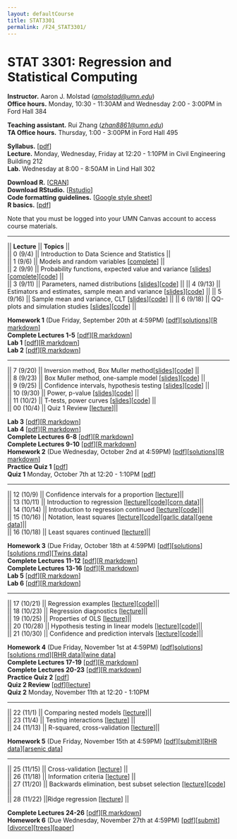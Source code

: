```yaml
---
layout: defaultCourse
title: STAT3301
permalink: /F24_STAT3301/
---
```


# STAT 3301: Regression and Statistical Computing 
**Instructor.** Aaron J. Molstad (*amolstad@umn.edu*)  
**Office hours.** Monday, 10:30 - 11:30AM and Wednesday 2:00 - 3:00PM in Ford Hall 384

**Teaching assistant.** Rui Zhang (*zhan8861@umn.edu*)  
**TA Office hours.** Thursday, 1:00 - 3:00PM in Ford Hall 495  

**Syllabus.** [[pdf](https://canvas.umn.edu/files/45566372/download?download_frd=1)]   
**Lecture.** Monday, Wednesday, Friday at 12:20 - 1:10PM in Civil Engineering Building 212  
**Lab.** Wednesday at 8:00 - 8:50AM in Lind Hall 302

**Download R.** [[CRAN](https://cran.r-project.org/)]  
**Download RStudio.** [[Rstudio](https://posit.co/download/rstudio-desktop/)]  
**Code formatting guidelines.** [[Google style sheet](https://web.stanford.edu/class/cs109l/unrestricted/resources/google-style.html)]  
**R basics.** [[pdf](https://cran.r-project.org/doc/contrib/Paradis-rdebuts_en.pdf)]  

Note that you must be logged into your UMN Canvas account to access course materials.   

----------------------

||  **Lecture** ||  **Topics** ||  
|| 0 (9/4)  || Introduction to Data Science and Statistics ||   
|| 1 (9/6)  || Models and random variables [[complete](https://canvas.umn.edu/files/45561531/download?download_frd=1)] ||   
|| 2 (9/9)  || Probability functions, expected value and variance [[slides](https://canvas.umn.edu/files/45561559/download?download_frd=1)][[complete](https://canvas.umn.edu/files/45646610/download?download_frd=1)][[code](https://canvas.umn.edu/files/45561559/download?download_frd=1)] ||   
|| 3 (9/11) || Parameters, named distributions [[slides](https://canvas.umn.edu/files/45646614/download?download_frd=1)][[code](https://canvas.umn.edu/files/45646626/download?download_frd=1)] || 
|| 4 (9/13) || Estimators and estimates, sample mean and variance [[slides](https://canvas.umn.edu/files/45729151/download?download_frd=1)][[code](https://canvas.umn.edu/files/45724678/download?download_frd=1)] || 
|| 5 (9/16) || Sample mean and variance, CLT [[slides](https://canvas.umn.edu/files/45811517/download?download_frd=1)][[code](https://canvas.umn.edu/files/45814355/download?download_frd=1)] || 
|| 6 (9/18) || QQ-plots and simulation studies [[slides](https://canvas.umn.edu/files/45903068/download?download_frd=1)][[code](https://canvas.umn.edu/files/45903850/download?download_frd=1)] || 

**Homework 1** (Due Friday, September 20th at 4:59PM) [[pdf](https://canvas.umn.edu/files/45723642/download?download_frd=1)][[solutions](https://canvas.umn.edu/files/46084267/download?download_frd=1)][[R markdown](https://canvas.umn.edu/files/46084268/download?download_frd=1)]  
**Complete Lectures 1-5** [[pdf](https://canvas.umn.edu/files/45903237/download?download_frd=1)][[R markdown](https://canvas.umn.edu/files/45903238/download?download_frd=1)]  
**Lab 1** [[pdf](https://canvas.umn.edu/files/45623693/download?download_frd=1)][[R markdown](https://canvas.umn.edu/files/45623695/download?download_frd=1)]  
**Lab 2** [[pdf](https://canvas.umn.edu/files/45898973/download?download_frd=1)][[R markdown](https://canvas.umn.edu/files/45898974/download?download_frd=1)]  


----------------------

|| 7 (9/20)   || Inversion method, Box Muller method[[slides](https://canvas.umn.edu/files/45985755/download?download_frd=1)][[code](https://canvas.umn.edu/files/45985759/download?download_frd=1)] ||   
|| 8 (9/23)   || Box Muller method, one-sample model [[slides](https://canvas.umn.edu/files/46070586/download?download_frd=1)][[code](https://canvas.umn.edu/files/46070603/download?download_frd=1)] ||   
|| 9 (9/25)   || Confidence intervals, hypothesis testing [[slides](https://canvas.umn.edu/files/46155785/download?download_frd=1)][[code](https://canvas.umn.edu/files/46155788/download?download_frd=1)] ||   
|| 10 (9/30)   || Power, p-value [[slides](https://canvas.umn.edu/files/46321280/download?download_frd=1)][[code](https://canvas.umn.edu/files/46321281/download?download_frd=1)] ||   
|| 11 (10/2)   || T-tests, power curves [[slides](https://canvas.umn.edu/files/46321559/download?download_frd=1)][[code](https://canvas.umn.edu/files/46321568/download?download_frd=1)] ||   
|| 00 (10/4)   || Quiz 1 Review [[lecture](https://canvas.umn.edu/files/46512806/download?download_frd=1)]||   


**Lab 3** [[pdf](https://canvas.umn.edu/files/46134069/download?download_frd=1)][[R markdown](https://canvas.umn.edu/files/46134064/download?download_frd=1)]  
**Lab 4** [[pdf](https://canvas.umn.edu/files/46382035/download?download_frd=1)][[R markdown](https://canvas.umn.edu/files/46382036/download?download_frd=1)]  
**Complete Lectures 6-8** [[pdf](https://canvas.umn.edu/files/46321347/download?download_frd=1)][[R markdown](https://canvas.umn.edu/files/46321348/download?download_frd=1)]  
**Complete Lectures 9-10** [[pdf](https://canvas.umn.edu/files/46321450/download?download_frd=1)][[R markdown](https://canvas.umn.edu/files/46321451/download?download_frd=1)]  
**Homework 2** (Due Wednesday, October 2nd at 4:59PM) [[pdf](https://canvas.umn.edu/files/46394927/download?download_frd=1)][[solutions](https://canvas.umn.edu/files/46488045/download?download_frd=1)][[R markdown](https://canvas.umn.edu/files/46488046/download?download_frd=1)]  
**Practice Quiz 1** [[pdf](https://canvas.umn.edu/files/46156407/download?download_frd=1)]   
**Quiz 1** Monday, October 7th at 12:20 - 1:10PM [[pdf](https://canvas.umn.edu/files/46984166/download?download_frd=1)]  

----------------------

|| 12 (10/9)   || Confidence intervals for a proportion [[lecture](https://canvas.umn.edu/files/46688853/download?download_frd=1)]||  
|| 13 (10/11)   || Introduction to regression [[lecture](https://canvas.umn.edu/files/46767365/download?download_frd=1)][[code](https://canvas.umn.edu/files/46772130/download?download_frd=1)][[corn data](https://canvas.umn.edu/files/46861005/download?download_frd=1)]||  
|| 14 (10/14)   || Introduction to regression continued [[lecture](https://canvas.umn.edu/files/46860047/download?download_frd=1)][[code](https://canvas.umn.edu/files/46772130/download?download_frd=1)]||  
|| 15 (10/16)   || Notation, least squares [[lecture](https://canvas.umn.edu/files/46947305/download?download_frd=1)][[code](https://canvas.umn.edu/files/46860975/download?download_frd=1)][[garlic data](https://canvas.umn.edu/files/46861000/download?download_frd=1)][[gene data](https://canvas.umn.edu/files/46861001/download?download_frd=1)]||  
|| 16 (10/18)   || Least squares continued [[lecture](https://canvas.umn.edu/files/47027410/download?download_frd=1)]||  

**Homework 3** (Due Friday, October 18th at 4:59PM) [[pdf](https://canvas.umn.edu/files/46689968/download?download_frd=1)][[solutions](https://canvas.umn.edu/files/47195895/download?download_frd=1)][[solutions rmd](https://canvas.umn.edu/files/47195896/download?download_frd=1)][[Twins data](https://canvas.umn.edu/files/46689972/download?download_frd=1)]  
**Complete Lectures 11-12** [[pdf](https://canvas.umn.edu/files/46861195/download?download_frd=1)][[R markdown](https://canvas.umn.edu/files/46861197/download?download_frd=1)]  
**Complete Lectures 13-16** [[pdf](https://canvas.umn.edu/files/46861137/download?download_frd=1)][[R markdown](https://canvas.umn.edu/files/46861138/download?download_frd=1)]  
**Lab 5** [[pdf](https://canvas.umn.edu/files/46623041/download?download_frd=1)][[R markdown](https://canvas.umn.edu/files/46623034/download?download_frd=1)]  
**Lab 6** [[pdf](https://canvas.umn.edu/files/47177768/download?download_frd=1)][[R markdown](https://canvas.umn.edu/files/47177767/download?download_frd=1)]  

----------------------

|| 17 (10/21)   || Regression examples [[lecture](https://canvas.umn.edu/files/47112447/download?download_frd=1)][[code](https://canvas.umn.edu/files/47258142/download?download_frd=1)]||    
|| 18 (10/23)   || Regression diagnostics [[lecture](https://canvas.umn.edu/files/47195012/download?download_frd=1)]||  
|| 19 (10/25)   || Properties of OLS [[lecture](https://canvas.umn.edu/files/47258098/download?download_frd=1)]||  
|| 20 (10/28) || Hypothesis testing in linear models [[lecture](https://canvas.umn.edu/files/47333497/download?download_frd=1)][[code](https://canvas.umn.edu/files/47333574/download?download_frd=1)]||  
|| 21 (10/30) || Confidence and prediction intervals [[lecture](https://canvas.umn.edu/files/47425830/download?download_frd=1)][[code](https://canvas.umn.edu/files/47425845/download?download_frd=1)]||  


**Homework 4** (Due Friday, November 1st at 4:59PM) [[pdf](https://canvas.umn.edu/files/47111860/download?download_frd=1)][solutions](https://canvas.umn.edu/files/47629433/download?download_frd=1)][[solutions rmd](https://canvas.umn.edu/files/47629435/download?download_frd=1)][[RHR data](https://canvas.umn.edu/files/47111867/download?download_frd=1)][[wine data](https://canvas.umn.edu/files/47111866/download?download_frd=1)]  
**Complete Lectures 17-19** [[pdf](https://canvas.umn.edu/files/47112021/download?download_frd=1)][[R markdown](https://canvas.umn.edu/files/47112022/download?download_frd=1)]  
**Complete Lectures 20-23** [[pdf](https://canvas.umn.edu/files/47333480/download?download_frd=1)][[R markdown](https://canvas.umn.edu/files/47333478/download?download_frd=1)]  
**Practice Quiz 2** [[pdf](https://canvas.umn.edu/files/47578258/download?download_frd=1)]  
**Quiz 2 Review** [[pdf](https://canvas.umn.edu/files/47758765/download?download_frd=1)][[lecture](https://canvas.umn.edu/files/47769104/download?download_frd=1)]  
**Quiz 2** Monday, November 11th at 12:20 - 1:10PM  


--------------------------


|| 22 (11/1) || Comparing nested models [[lecture](https://canvas.umn.edu/files/47501137/download?download_frd=1)]||   
|| 23 (11/4) || Testing interactions [[lecture](https://canvas.umn.edu/files/47629070/download?download_frd=1)] ||  
|| 24 (11/13) || R-squared, cross-validation [[lecture](https://canvas.umn.edu/files/47920718/download?download_frd=1)]||  

**Homework 5** (Due Friday, November 15th at 4:59PM) [[pdf](https://canvas.umn.edu/files/47501099/download?download_frd=1)][[submit](https://canvas.umn.edu/courses/458267/assignments/4226905)][[RHR data](https://canvas.umn.edu/files/47111867/download?download_frd=1)][[arsenic data](https://canvas.umn.edu/files/47501166/download?download_frd=1)]  


---------------------------

|| 25 (11/15) || Cross-validation [[lecture](https://canvas.umn.edu/files/48005566/download?download_frd=1)] ||  
|| 26 (11/18) || Information criteria [[lecture](https://canvas.umn.edu/files/48097847/download?download_frd=1)] ||   
|| 27 (11/20) || Backwards elimination, best subset selection [[lecture](https://canvas.umn.edu/files/48184701/download?download_frd=1)][[code](https://canvas.umn.edu/files/48184703/download?download_frd=1)] ||   
|| 28 (11/22) ||Ridge regression [[lecture](https://canvas.umn.edu/files/48254423/download?download_frd=1)] ||   

**Complete Lectures 24-26** [[pdf](https://canvas.umn.edu/files/47921678/download?download_frd=1)][[R markdown](https://canvas.umn.edu/files/47921679/download?download_frd=1)]  
**Homework 6** (Due Wednesday, November 27th at 4:59PM) [[pdf](https://canvas.umn.edu/files/48098087/download?download_frd=1)][[submit](https://canvas.umn.edu/files/48098087/download?download_frd=1)][[divorce](https://canvas.umn.edu/files/48098042/download?download_frd=1)][[trees](https://canvas.umn.edu/files/48098108/download?download_frd=1)][[paper](https://canvas.umn.edu/files/48098111/download?download_frd=1)]


